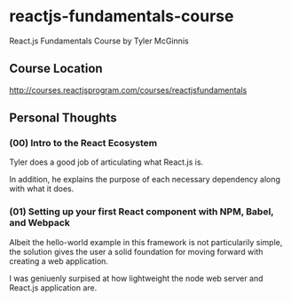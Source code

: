 # reactjs-fundamentals-course
React.js Fundamentals Course by Tyler McGinnis 


## Course Location
http://courses.reactjsprogram.com/courses/reactjsfundamentals


## Personal Thoughts
### (00) Intro to the React Ecosystem
Tyler does a good job of articulating what React.js is.

In addition, he explains the purpose of each necessary dependency along with what it does.


### (01) Setting up your first React component with NPM, Babel, and Webpack
Albeit the hello-world example in this framework is not particularily simple, the solution gives the user a solid foundation for moving forward with creating a web application.

I was geniuenly surpised at how lightweight the node web server and React.js application are.

